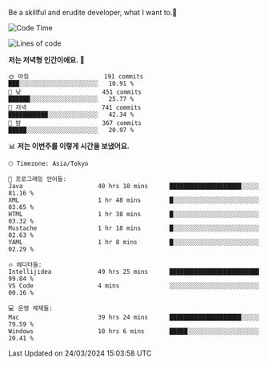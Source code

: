 Be a skillful and erudite developer, what I want to.👶

<!--START_SECTION:waka-->
![Code Time](http://img.shields.io/badge/Code%20Time-582%20hrs%2013%20mins-blue)

![Lines of code](https://img.shields.io/badge/%EC%A0%80%EB%8A%94%20%EC%97%AC%ED%83%9C%EA%B9%8C%EC%A7%80%20-1.0%20million%20%EC%A4%84%EC%9D%98%20%EC%BD%94%EB%93%9C%EB%A5%BC%20%EC%9E%91%EC%84%B1%ED%96%88%EC%96%B4%EC%9A%94.-blue)

**저는 저녁형 인간이에요. 🦉** 

```text
🌞 아침                     191 commits         ███░░░░░░░░░░░░░░░░░░░░░░   10.91 % 
🌆 낮　                     451 commits         ██████░░░░░░░░░░░░░░░░░░░   25.77 % 
🌃 저녁                     741 commits         ███████████░░░░░░░░░░░░░░   42.34 % 
🌙 밤　                     367 commits         █████░░░░░░░░░░░░░░░░░░░░   20.97 % 
```


📊 **저는 이번주를 이렇게 시간을 보냈어요.** 

```text
🕑︎ Timezone: Asia/Tokyo

💬 프로그래밍 언어들: 
Java                     40 hrs 10 mins      ████████████████████░░░░░   81.16 % 
XML                      1 hr 48 mins        █░░░░░░░░░░░░░░░░░░░░░░░░   03.65 % 
HTML                     1 hr 38 mins        █░░░░░░░░░░░░░░░░░░░░░░░░   03.32 % 
Mustache                 1 hr 18 mins        █░░░░░░░░░░░░░░░░░░░░░░░░   02.63 % 
YAML                     1 hr 8 mins         █░░░░░░░░░░░░░░░░░░░░░░░░   02.29 % 

🔥 에디터들: 
Intellijidea             49 hrs 25 mins      █████████████████████████   99.84 % 
VS Code                  4 mins              ░░░░░░░░░░░░░░░░░░░░░░░░░   00.16 % 

💻 운영 체제들: 
Mac                      39 hrs 24 mins      ████████████████████░░░░░   79.59 % 
Windows                  10 hrs 6 mins       █████░░░░░░░░░░░░░░░░░░░░   20.41 % 
```


 Last Updated on 24/03/2024 15:03:58 UTC
<!--END_SECTION:waka-->
